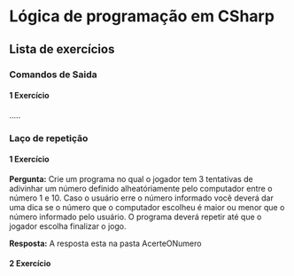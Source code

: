 # Lógica de programação em CSharp
## Lista de exercícios

### Comandos de Saida
#### 1 Exercício
.....

### Laço de repetição
#### 1 Exercício 
**Pergunta:** Crie um programa no qual o jogador tem 3 tentativas de adivinhar um número definido alheatóriamente pelo computador entre o número 1 e 10. Caso o usuário erre o número informado você deverá dar uma dica se o número que o computador escolheu é maior ou menor que o número informado pelo usuário. O programa deverá repetir até que o jogador escolha finalizar o jogo.

**Resposta:** A resposta esta na pasta AcerteONumero
#### 2 Exercício 

